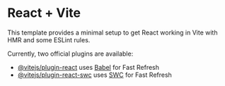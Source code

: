 # React + Vite

This template provides a minimal setup to get React working in Vite with HMR and some ESLint rules.

Currently, two official plugins are available:

- [@vitejs/plugin-react](https://github.com/vitejs/vite-plugin-react/blob/main/packages/plugin-react/README.md) uses [Babel](https://babeljs.io/) for Fast Refresh
- [@vitejs/plugin-react-swc](https://github.com/vitejs/vite-plugin-react-swc) uses [SWC](https://swc.rs/) for Fast Refresh

<!--
Creating react app in  Client folder by using Vite
Folder cleanup
Creating pages and Routes and installing react-router-dom
installing flowbite-react and setting up with tailwind css
Creating components and Header section
Installing react-icons to use in Header  section for Icons
Setting up backend
initialise the package folder, and creating server index file
installing express & mongoose and perform  test api call
creating folder structure for models, routes, controller.
create test route and estabilish wire connection between express, mongoDB by mongoose, and provded routes.
create signup then signup UI and then same signin.
using bcryptjs for pass hashing, and jwt for auth then navigating to home
Creating redux store and saving user data in json response.




 -->
